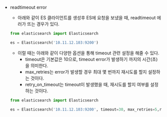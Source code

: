 - readtimeout error

  - 아래와 같이 ES 클라이언트를 생성후 ES에 요청을 보냈을 때,  readtimeout 에러가 뜨는 경우가 있다.

  ```python
  from elasticsearch import Elasticsearch
  
  es = Elasticsearch('10.11.12.103:9200')
  ```

  - 이럴 때는 아래와 같이 다양한 옵션을 통해 timeout 관련 설정을 해줄 수 있다.
    - timeout은 기본값은 10으로, timeout error가 발생하기 까지의 시간(초)을 의미한다.
    - max_retries는 error가 발생할 경우 최대 몇 번까지 재시도를 할지 설정하는 것이다.
    - retry_on_timeout는 timeout이 발생했을 때, 재시도를 할지 여부를 설정하는 것이다.

  ```python
  from elasticsearch import Elasticsearch
  
  es = Elasticsearch('10.11.12.103:9200', timeout=30, max_retries=5,retry_on_timeout=True)
  ```

  